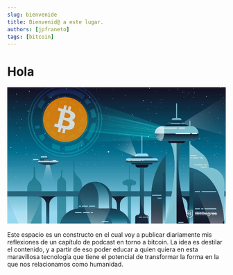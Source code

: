 ```yaml
---
slug: bienvenide
title: Bienvenid@ a este lugar.
authors: [jpfraneto]
tags: [bitcoin]
---
```


# Hola

![Bitcoin Future](./future-bitcoin.jpg 'The Future Of Bitcoin')

Este espacio es un constructo en el cual voy a publicar diariamente mis reflexiones de un capítulo de podcast en torno a bitcoin. La idea es destilar el contenido, y a partir de eso poder educar a quien quiera en esta maravillosa tecnología que tiene el potencial de transformar la forma en la que nos relacionamos como humanidad.
